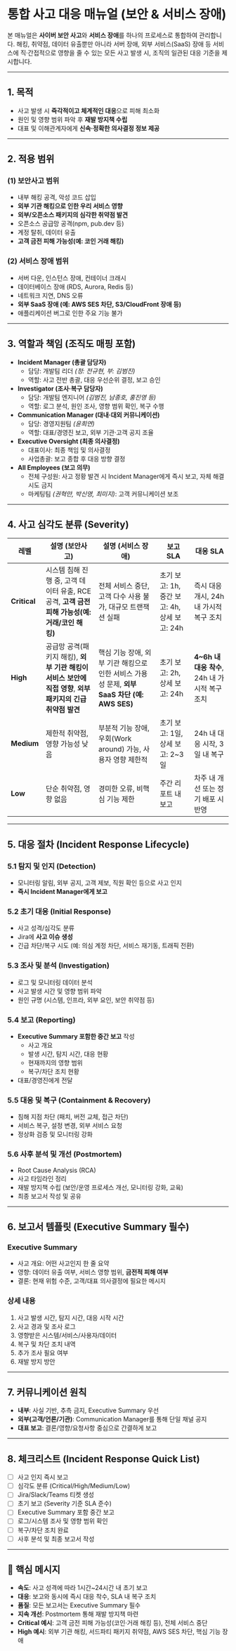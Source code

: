 # 통합 사고 대응 매뉴얼 (보안 & 서비스 장애)

본 매뉴얼은 **사이버 보안 사고**와 **서비스 장애**를 하나의 프로세스로 통합하여 관리합니다. 해킹, 취약점, 데이터 유출뿐만 아니라 서버 장애, 외부 서비스(SaaS) 장애 등 서비스에 직·간접적으로 영향을 줄 수 있는 모든 사고 발생 시, 조직의 일관된 대응 기준을 제시합니다.

---

## 1. 목적

- 사고 발생 시 **즉각적이고 체계적인 대응**으로 피해 최소화
- 원인 및 영향 범위 파악 후 **재발 방지책 수립**
- 대표 및 이해관계자에게 **신속·정확한 의사결정 정보 제공**

---

## 2. 적용 범위

### (1) 보안사고 범위

- 내부 해킹 공격, 악성 코드 삽입
- **외부 기관 해킹으로 인한 우리 서비스 영향**
- **외부/오픈소스 패키지의 심각한 취약점 발견**
- 오픈소스 공급망 공격(npm, pub.dev 등)
- 계정 탈취, 데이터 유출
- **고객 금전 피해 가능성(예: 코인 거래 해킹)**

### (2) 서비스 장애 범위

- 서버 다운, 인스턴스 장애, 컨테이너 크래시
- 데이터베이스 장애 (RDS, Aurora, Redis 등)
- 네트워크 지연, DNS 오류
- **외부 SaaS 장애 (예: AWS SES 차단, S3/CloudFront 장애 등)**
- 애플리케이션 버그로 인한 주요 기능 불가

---

## 3. 역할과 책임 (조직도 매핑 포함)

- **Incident Manager (총괄 담당자)**
  - 담당: 개발팀 리더 _(정: 전규현, 부: 김범진)_
  - 역할: 사고 전반 총괄, 대응 우선순위 결정, 보고 승인
- **Investigator (조사·복구 담당자)**
  - 담당: 개발팀 엔지니어 _(김범진, 남종호, 홍진영 등)_
  - 역할: 로그 분석, 원인 조사, 영향 범위 확인, 복구 수행
- **Communication Manager (대내·대외 커뮤니케이션)**
  - 담당: 경영지원팀 _(윤희연)_
  - 역할: 대표/경영진 보고, 외부 기관·고객 공지 조율
- **Executive Oversight (최종 의사결정)**
  - 대표이사: 최종 책임 및 의사결정
  - 사업총괄: 보고 종합 후 대응 방향 결정
- **All Employees (보고 의무)**
  - 전체 구성원: 사고 정황 발견 시 Incident Manager에게 즉시 보고, 자체 해결 시도 금지
  - 마케팅팀 _(권혁만, 박신영, 최미지)_: 고객 커뮤니케이션 보조

---

## 4. 사고 심각도 분류 (Severity)

| 레벨 | 설명 (보안사고) | 설명 (서비스 장애) | 보고 SLA | 대응 SLA |
| --- | --- | --- | --- | --- |
| **Critical** | 시스템 침해 진행 중, 고객 데이터 유출, RCE 공격, **고객 금전 피해 가능성(예: 거래/코인 해킹)** | 전체 서비스 중단, 고객 다수 사용 불가, 대규모 트랜잭션 실패 | 초기 보고: 1h, 중간 보고: 4h, 상세 보고: 24h | 즉시 대응 개시, 24h 내 가시적 복구 조치 |
| **High** | 공급망 공격(패키지 해킹), **외부 기관 해킹이 서비스 보안에 직접 영향**, **외부 패키지의 긴급 취약점 발견** | 핵심 기능 장애, 외부 기관 해킹으로 인한 서비스 가용성 문제, **외부 SaaS 차단 (예: AWS SES)** | 초기 보고: 2h, 상세 보고: 24h | **4~6h 내 대응 착수**, 24h 내 가시적 복구 조치 |
| **Medium** | 제한적 취약점, 영향 가능성 낮음 | 부분적 기능 장애, 우회(Work around) 가능, 사용자 영향 제한적 | 초기 보고: 1일, 상세 보고: 2~3일 | 24h 내 대응 시작, 3일 내 복구 |
| **Low** | 단순 취약점, 영향 없음 | 경미한 오류, 비핵심 기능 제한 | 주간 리포트 내 보고 | 차주 내 개선 또는 정기 배포 시 반영 |

---

## 5. 대응 절차 (Incident Response Lifecycle)

### 5.1 탐지 및 인지 (Detection)

- 모니터링 알림, 외부 공지, 고객 제보, 직원 확인 등으로 사고 인지
- **즉시 Incident Manager에게 보고**

### 5.2 초기 대응 (Initial Response)

- 사고 성격/심각도 분류
- Jira에 **사고 이슈 생성**
- 긴급 차단/복구 시도 (예: 의심 계정 차단, 서비스 재기동, 트래픽 전환)

### 5.3 조사 및 분석 (Investigation)

- 로그 및 모니터링 데이터 분석
- 사고 발생 시간 및 영향 범위 파악
- 원인 규명 (시스템, 인프라, 외부 요인, 보안 취약점 등)

### 5.4 보고 (Reporting)

- **Executive Summary 포함한 중간 보고** 작성
  - 사고 개요
  - 발생 시간, 탐지 시간, 대응 현황
  - 현재까지의 영향 범위
  - 복구/차단 조치 현황
- 대표/경영진에게 전달

### 5.5 대응 및 복구 (Containment & Recovery)

- 침해 지점 차단 (패치, 버전 교체, 접근 차단)
- 서비스 복구, 설정 변경, 외부 서비스 요청
- 정상화 검증 및 모니터링 강화

### 5.6 사후 분석 및 개선 (Postmortem)

- Root Cause Analysis (RCA)
- 사고 타임라인 정리
- 재발 방지책 수립 (보안/운영 프로세스 개선, 모니터링 강화, 교육)
- 최종 보고서 작성 및 공유

---

## 6. 보고서 템플릿 (Executive Summary 필수)

### Executive Summary

- 사고 개요: 어떤 사고인지 한 줄 요약
- 영향: 데이터 유출 여부, 서비스 영향 범위, **금전적 피해 여부**
- 결론: 현재 위험 수준, 고객/대표 의사결정에 필요한 메시지

### 상세 내용

1. 사고 발생 시간, 탐지 시간, 대응 시작 시간
2. 사고 경과 및 조사 로그
3. 영향받은 시스템/서비스/사용자/데이터
4. 복구 및 차단 조치 내역
5. 추가 조사 필요 여부
6. 재발 방지 방안

---

## 7. 커뮤니케이션 원칙

- **내부**: 사실 기반, 추측 금지, Executive Summary 우선
- **외부(고객/언론/기관)**: Communication Manager를 통해 단일 채널 공지
- **대표 보고**: 결론/영향/요청사항 중심으로 간결하게 보고

---

## 8. 체크리스트 (Incident Response Quick List)

- [ ] 사고 인지 즉시 보고
- [ ] 심각도 분류 (Critical/High/Medium/Low)
- [ ] Jira/Slack/Teams 티켓 생성
- [ ] 초기 보고 (Severity 기준 SLA 준수)
- [ ] Executive Summary 포함 중간 보고
- [ ] 로그/시스템 조사 및 영향 범위 확인
- [ ] 복구/차단 조치 완료
- [ ] 사후 분석 및 최종 보고서 작성

---

## 📌 핵심 메시지

- **속도**: 사고 성격에 따라 1시간~24시간 내 초기 보고
- **대응**: 보고와 동시에 즉시 대응 착수, SLA 내 복구 조치
- **품질**: 모든 보고서는 Executive Summary 필수
- **지속 개선**: Postmortem 통해 재발 방지책 마련
- **Critical 예시**: 고객 금전 피해 가능성(코인·거래 해킹 등), 전체 서비스 중단
- **High 예시**: 외부 기관 해킹, 서드파티 패키지 취약점, AWS SES 차단, 핵심 기능 장애
